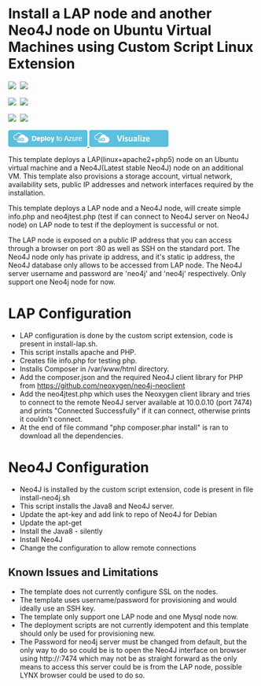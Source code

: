 # Install a LAP node and another Neo4J node on Ubuntu Virtual Machines using Custom Script Linux Extension

<IMG SRC="https://azbotstorage.blob.core.windows.net/badges/lap-neo4j-ubuntu/PublicLastTestDate.svg" />&nbsp;
<IMG SRC="https://azbotstorage.blob.core.windows.net/badges/lap-neo4j-ubuntu/PublicDeployment.svg" />&nbsp;

<IMG SRC="https://azbotstorage.blob.core.windows.net/badges/lap-neo4j-ubuntu/FairfaxLastTestDate.svg" />&nbsp;
<IMG SRC="https://azbotstorage.blob.core.windows.net/badges/lap-neo4j-ubuntu/FairfaxDeployment.svg" />&nbsp;

<IMG SRC="https://azbotstorage.blob.core.windows.net/badges/lap-neo4j-ubuntu/BestPracticeResult.svg" />&nbsp;
<IMG SRC="https://azbotstorage.blob.core.windows.net/badges/lap-neo4j-ubuntu/CredScanResult.svg" />&nbsp;

<a href="https://portal.azure.com/#create/Microsoft.Template/uri/https%3A%2F%2Fraw.githubusercontent.com%2FAzure%2Fazure-quickstart-templates%2Fmaster%2Flap-neo4j-ubuntu%2Fazuredeploy.json" target="_blank">
    <img src="https://raw.githubusercontent.com/Azure/azure-quickstart-templates/master/1-CONTRIBUTION-GUIDE/images/deploytoazure.png"/>
</a>
<a href="http://armviz.io/#/?load=https%3A%2F%2Fraw.githubusercontent.com%2FAzure%2Fazure-quickstart-templates%2Fmaster%2Flap-neo4j-ubuntu%2Fazuredeploy.json" target="_blank">
    <img src="https://raw.githubusercontent.com/Azure/azure-quickstart-templates/master/1-CONTRIBUTION-GUIDE/images/visualizebutton.png"/>
</a>


This template deploys a LAP(linux+apache2+php5) node on an Ubuntu virtual machine and a Neo4J(Latest stable Neo4J) node on an additional VM. This template also provisions a storage account, virtual network, availability sets, public IP addresses and network interfaces required by the installation.

This template deploys a LAP node and a Neo4J node, will create simple info.php and neo4jtest.php (test if can connect to Neo4J server on Neo4J node) on LAP node to test if the deployment is successful or not.
 
The LAP node is exposed on a public IP address that you can access through a browser on port :80 as well as SSH on the standard port. 
The Neo4J node only has private ip address, and it's static ip address, the Neo4J database only allows to be accessed from LAP node.
The Neo4J server username and password are 'neo4j' and 'neo4j' respectively.
Only support one Neo4j node for now.

# LAP Configuration
- LAP configuration is done by the custom script extension, code is present in install-lap.sh.
- This script installs apache and PHP.
- Creates file info.php for testing php.  
- Installs Composer in /var/www/html directory.
- Add the composer.json and the required Neo4J client library for PHP from https://github.com/neoxygen/neo4j-neoclient 
- Add the neo4jtest.php which uses the Neoxygen client library and tries to connect to the remote Neo4J server available at 10.0.0.10 (port 7474) and prints "Connected Successfully" if it can connect, otherwise prints it couldn't connect.
- At the end of file command "php composer.phar install" is ran to download all the dependencies.  

# Neo4J Configuration
- Neo4J is installed by the custom script extension, code is present in file install-neo4j.sh
- This script installs the Java8 and Neo4J server.
- Update the apt-key and add link to repo of Neo4J for Debian
- Update the apt-get 
- Install the Java8 - silently
- Install Neo4J
- Change the configuration to allow remote connections


## Known Issues and Limitations
- The template does not currently configure SSL on the nodes.
- The template uses username/password for provisioning and would ideally use an SSH key.
- The template only support one LAP node and one Mysql node now.
- The deployment scripts are not currently idempotent and this template should only be used for provisioning new.
- The Password for neo4j server must be changed from default, but the only way to do so could be is to open the Neo4J interface on browser using http://<serverip>:7474 which may not be as straight forward as the only means to access this server could be is from the LAP node, possible LYNX browser could be used to do so.
